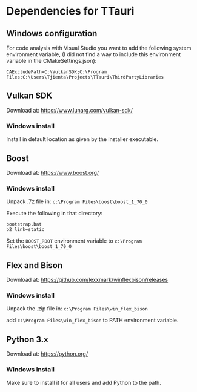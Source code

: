 # Dependencies for TTauri

## Windows configuration
For code analysis with Visual Studio you want to add the following system environment variable, (I did
not find a way to include this environment variable in the CMakeSettings.json):
```
CAExcludePath=C:\VulkanSDK;C:\Program Files;C:\Users\Tjienta\Projects\TTauri\ThirdPartyLibraries
```


## Vulkan SDK
Download at: https://www.lunarg.com/vulkan-sdk/

### Windows install
Install in default location as given by the installer executable.

## Boost
Download at: https://www.boost.org/

### Windows install
Unpack .7z file in: `c:\Program Files\boost\boost_1_70_0`

Execute the following in that directory:
```
bootstrap.bat
b2 link=static
```

Set the `BOOST_ROOT` environment variable to `c:\Program Files\boost\boost_1_70_0`

## Flex and Bison
Download at: https://github.com/lexxmark/winflexbison/releases

### Windows install
Unpack the .zip file in: `c:\Program Files\win_flex_bison`

add `c:\Program Files\win_flex_bison` to PATH environment variable.


## Python 3.x
Download at: https://python.org/

### Windows install
Make sure to install it for all users and add Python to the path.
